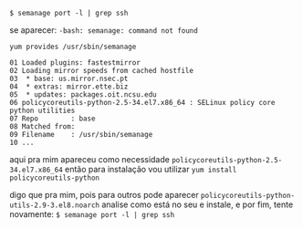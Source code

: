 `$ semanage port -l | grep ssh`

se aparecer: `-bash: semanage: command not found`

`yum provides /usr/sbin/semanage`

```
01 Loaded plugins: fastestmirror
02 Loading mirror speeds from cached hostfile
03  * base: us.mirror.nsec.pt
04  * extras: mirror.ette.biz
05  * updates: packages.oit.ncsu.edu
06 policycoreutils-python-2.5-34.el7.x86_64 : SELinux policy core python utilities
07 Repo        : base
08 Matched from:
09 Filename    : /usr/sbin/semanage
10 ...
```

aqui pra mim apareceu como necessidade `policycoreutils-python-2.5-34.el7.x86_64`
então para instalação vou utilizar `yum install policycoreutils-python`

digo que pra mim, pois para outros pode aparecer `policycoreutils-python-utils-2.9-3.el8.noarch`
analise como está no seu e instale, e por fim, tente novamente: `$ semanage port -l | grep ssh`
